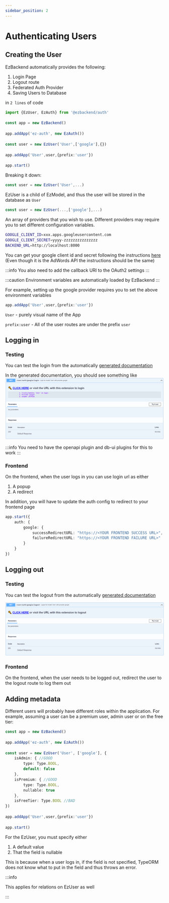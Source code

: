 ```yaml
---
sidebar_position: 2
---
```


# Authenticating Users

## Creating the User

EzBackend automatically provides the following:
1. Login Page
1. Logout route
1. Federated Auth Provider
1. Saving Users to Database

in `2 lines` of code

```ts {5-7}
import {EzUser, EzAuth} from '@ezbackend/auth'

const app = new EzBackend()

app.addApp('ez-auth', new EzAuth())

const user = new EzUser('User',['google'],{})

app.addApp('User',user,{prefix:'user'})

app.start()
```

Breaking it down:

```ts
const user = new EzUser('User',...)
```

EzUser is a child of EzModel, and thus the user will be stored in the database as `User`

```ts
const user = new EzUser(...,['google'],...)
```

An array of providers that you wish to use. Different providers may require you to set different configuration variables.

```bash
GOOGLE_CLIENT_ID=xxx.apps.googleusercontent.com
GOOGLE_CLIENT_SECRET=yyyy-zzzzzzzzzzzzzzz
BACKEND_URL=http://localhost:8000
```

You can get your google client id and secret following the instructions [here](https://developers.google.com/adwords/api/docs/guides/authentication#webapp) (Even though it is the AdWords API the instructions should be the same)

:::info
You also need to add the callback URI to the OAuth2 settings
:::

:::caution
Environment variables are automatically loaded by EzBackend
:::

For example, setting up the google provider requires you to set the above environment variables

<!-- TODO: Consider if loading environment variables automatically is a good idea (consider load order as well) -->

```ts
app.addApp('User',user,{prefix:'user'})
```

`User` - purely visual name of the App

`prefix:user` - All of the user routes are under the prefix `user`

## Logging in

### Testing

<!-- URGENT TODO: Change link to db-ui link once bug is fixed -->
You can test the login from the automatically [generated documentation](http://localhost:8000/docs/static/index.html#/default/get_user_auth_google_login)

In the generated documentation, you should see something like
![sample-login](sample-login.png)

:::info
You need to have the openapi plugin and db-ui plugins for this to work
:::

### Frontend

On the frontend, when the user logs in you can use login url as either
<!-- TODO: Check if the popup method really works -->
1. A popup
1. A redirect

In addition, you will have to update the auth config to redirect to your frontend page

```ts
app.start({
    auth: {
        google: {
            successRedirectURL: "https://<YOUR FRONTEND SUCCESS URL>",
            failureRedirectURL: "https://<YOUR FRONTEND FAILURE URL>"
        }
    }
})
```

## Logging out

### Testing

You can test the logout from the automatically [generated documentation](http://localhost:8000/docs/static/index.html#/default/get_user_auth_google_logout)

![sample-logout](sample-logout.png)

### Frontend

On the frontend, when the user needs to be logged out, redirect the user to the logout route to log them out

<!-- TODO: Code examples for frontend -->

## Adding metadata

Different users will probably have different roles within the application. For example, assuming a user can be a premium user, admin user or on the free tier:

```ts
const app = new EzBackend()

app.addApp('ez-auth', new EzAuth())

const user = new EzUser('User', ['google'], {
    isAdmin: { //GOOD
        type: Type.BOOL,
        default: false
    },
    isPremium: { //GOOD
        type: Type.BOOL,
        nullable: true
    },
    isFreeTier: Type.BOOL //BAD
})

app.addApp('User',user,{prefix:'user'})

app.start()
```

For the EzUser, you must specify either
1. A default value
1. That the field is nullable

This is because when a user logs in, if the field is not specified, TypeORM does not know what to put in the field and thus throws an error.

:::info

This applies for relations on EzUser as well

:::

<!-- TODO: Create test cases for relations on EzUser -->